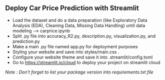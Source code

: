 ## Deploy Car Price Prediction with Streamlit

- Load the dataset and do a data preparation (like Exploratory Data Analysis (EDA), Cleaning Data, Missing Data Handling) until data modeling --> carprice.ipynb
- Split .py file into accuracy_R2.py, description.py, visualization.py, and prediction.py
- Make a main .py file named app.py for deployment purposes
- Styling your website and save into styles/main.css .
- Configure your website theme and save it into .streamlit/config.toml
- Go to https://streamlit.io/cloud to deploy your project on streamlit cloud

_Note_ : _Don't forget to list your package version into requirements.txt file_
